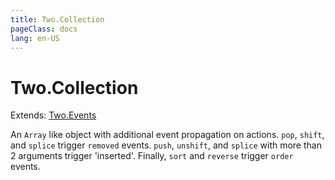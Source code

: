 ```yaml
---
title: Two.Collection
pageClass: docs
lang: en-US
---
```


# Two.Collection


<div class="extends">

Extends: [Two.Events](/docs/events/)

</div>


An `Array` like object with additional event propagation on actions. `pop`, `shift`, and `splice` trigger `removed` events. `push`, `unshift`, and `splice` with more than 2 arguments trigger 'inserted'. Finally, `sort` and `reverse` trigger `order` events.


<div class="meta">
  <custom-button text="Source" type="source" href="https://github.com/jonobr1/two.js/blob/main/src/collection.js" />
</div>


<carbon-ads />





